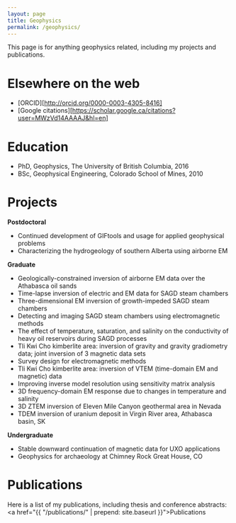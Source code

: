 ```yaml
---
layout: page
title: Geophysics
permalink: /geophysics/
---
```


This page is for anything geophysics related, including my projects and publications.

# Elsewhere on the web

* [ORCID][http://orcid.org/0000-0003-4305-8416]
* [Google citations][https://scholar.google.ca/citations?user=MWzVd14AAAAJ&hl=en]

# Education

* PhD, Geophysics, The University of British Columbia, 2016
* BSc, Geophysical Engineering, Colorado School of Mines, 2010

# Projects

**Postdoctoral**

* Continued development of GIFtools and usage for applied geophysical problems
* Characterizing the hydrogeology of southern Alberta using airborne EM

**Graduate**

* Geologically-constrained inversion of airborne EM data over the Athabasca oil sands
* Time-lapse inversion of electric and EM data for SAGD steam chambers
* Three-dimensional EM inversion of growth-impeded SAGD steam chambers
* Detecting and imaging SAGD steam chambers using electromagnetic methods
* The effect of temperature, saturation, and salinity on the conductivity of heavy oil reservoirs during SAGD processes
* Tli Kwi Cho kimberlite area: inversion of gravity and gravity gradiometry data; joint inversion of 3 magnetic data sets
* Survey design for electromagnetic methods
* Tli Kwi Cho kimberlite area: inversion of VTEM (time-domain EM and magnetic) data
* Improving inverse model resolution using sensitivity matrix analysis
* 3D frequency-domain EM response due to changes in temperature and salinity
* 3D ZTEM inversion of Eleven Mile Canyon geothermal area in Nevada
* TDEM inversion of uranium deposit in Virgin River area, Athabasca basin, SK

**Undergraduate**

* Stable downward continuation of magnetic data for UXO applications
* Geophysics for archaeology at Chimney Rock Great House, CO

# Publications

Here is a list of my publications, including thesis and conference abstracts: <a href="{{ "/publications/" | prepend: site.baseurl }}">Publications</a>



